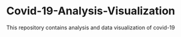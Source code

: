 # Covid-19-Analysis-Visualization
This repository contains analysis and data visualization of covid-19

